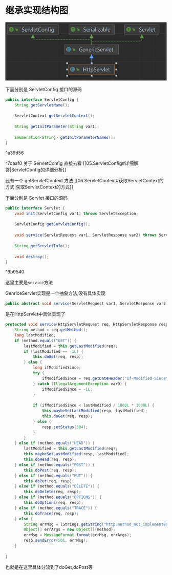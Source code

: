 # 继承实现结构图
![](03.%E5%90%8E%E7%AB%AF/01.Java/01.Tomcat&Servlet/assets/dd334e8f6a35c9e901d69af27c6a05e1_MD5.png)

下面分别是 ServletConfig 接口的源码
```java
public interface ServletConfig {  
    String getServletName();  
  
    ServletContext getServletContext();  
  
    String getInitParameter(String var1);  
  
    Enumeration<String> getInitParameterNames();  
}
```

^a39d56

^7daaf0
关于 ServletConfig 直接去看 [[05.ServletConfig#详细解答|ServletConfig的详细分析]]

还有一个 getServletContext 方法 [[06.ServletContext#获取ServletContext的方式|获取ServletContext的方式]]

下面分别是 Servlet 接口的源码
```java
public interface Servlet {  
    void init(ServletConfig var1) throws ServletException;  
  
    ServletConfig getServletConfig();  
  
    void service(ServletRequest var1, ServletResponse var2) throws ServletException, IOException;  
  
    String getServletInfo();  
  
    void destroy();  
}
```

^9b9540

这里主要是`service`方法

GenriceServlet实现是一个抽象方法,没有具体实现
```java
public abstract void service(ServletRequest var1, ServletResponse var2) throws ServletException, IOException;
```

是在HttpServlet中具体实现了
```java
protected void service(HttpServletRequest req, HttpServletResponse resp) throws ServletException, IOException {  
    String method = req.getMethod();  
    long lastModified;  
    if (method.equals("GET")) {  
        lastModified = this.getLastModified(req);  
        if (lastModified == -1L) {  
            this.doGet(req, resp);  
        } else {  
            long ifModifiedSince;  
            try {  
                ifModifiedSince = req.getDateHeader("If-Modified-Since");  
            } catch (IllegalArgumentException var9) {  
                ifModifiedSince = -1L;  
            }  
  
            if (ifModifiedSince < lastModified / 1000L * 1000L) {  
                this.maybeSetLastModified(resp, lastModified);  
                this.doGet(req, resp);  
            } else {  
                resp.setStatus(304);  
            }  
        }  
    } else if (method.equals("HEAD")) {  
        lastModified = this.getLastModified(req);  
        this.maybeSetLastModified(resp, lastModified);  
        this.doHead(req, resp);  
    } else if (method.equals("POST")) {  
        this.doPost(req, resp);  
    } else if (method.equals("PUT")) {  
        this.doPut(req, resp);  
    } else if (method.equals("DELETE")) {  
        this.doDelete(req, resp);  
    } else if (method.equals("OPTIONS")) {  
        this.doOptions(req, resp);  
    } else if (method.equals("TRACE")) {  
        this.doTrace(req, resp);  
    } else {  
        String errMsg = lStrings.getString("http.method_not_implemented");  
        Object[] errArgs = new Object[]{method};  
        errMsg = MessageFormat.format(errMsg, errArgs);  
        resp.sendError(501, errMsg);  
    }  
  
}
```

也就是在这里具体分流到了doGet,doPost等